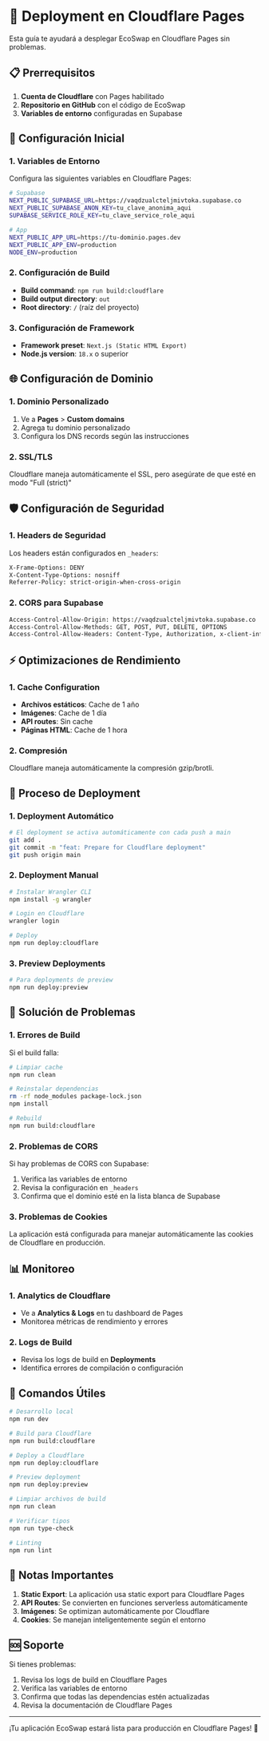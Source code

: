 # 🚀 Deployment en Cloudflare Pages

Esta guía te ayudará a desplegar EcoSwap en Cloudflare Pages sin problemas.

## 📋 Prerrequisitos

1. **Cuenta de Cloudflare** con Pages habilitado
2. **Repositorio en GitHub** con el código de EcoSwap
3. **Variables de entorno** configuradas en Supabase

## 🔧 Configuración Inicial

### 1. Variables de Entorno

Configura las siguientes variables en Cloudflare Pages:

```bash
# Supabase
NEXT_PUBLIC_SUPABASE_URL=https://vaqdzualcteljmivtoka.supabase.co
NEXT_PUBLIC_SUPABASE_ANON_KEY=tu_clave_anonima_aqui
SUPABASE_SERVICE_ROLE_KEY=tu_clave_service_role_aqui

# App
NEXT_PUBLIC_APP_URL=https://tu-dominio.pages.dev
NEXT_PUBLIC_APP_ENV=production
NODE_ENV=production
```

### 2. Configuración de Build

- **Build command**: `npm run build:cloudflare`
- **Build output directory**: `out`
- **Root directory**: `/` (raíz del proyecto)

### 3. Configuración de Framework

- **Framework preset**: `Next.js (Static HTML Export)`
- **Node.js version**: `18.x` o superior

## 🌐 Configuración de Dominio

### 1. Dominio Personalizado

1. Ve a **Pages** > **Custom domains**
2. Agrega tu dominio personalizado
3. Configura los DNS records según las instrucciones

### 2. SSL/TLS

Cloudflare maneja automáticamente el SSL, pero asegúrate de que esté en modo "Full (strict)"

## 🛡️ Configuración de Seguridad

### 1. Headers de Seguridad

Los headers están configurados en `_headers`:

```bash
X-Frame-Options: DENY
X-Content-Type-Options: nosniff
Referrer-Policy: strict-origin-when-cross-origin
```

### 2. CORS para Supabase

```bash
Access-Control-Allow-Origin: https://vaqdzualcteljmivtoka.supabase.co
Access-Control-Allow-Methods: GET, POST, PUT, DELETE, OPTIONS
Access-Control-Allow-Headers: Content-Type, Authorization, x-client-info, apikey
```

## ⚡ Optimizaciones de Rendimiento

### 1. Cache Configuration

- **Archivos estáticos**: Cache de 1 año
- **Imágenes**: Cache de 1 día
- **API routes**: Sin cache
- **Páginas HTML**: Cache de 1 hora

### 2. Compresión

Cloudflare maneja automáticamente la compresión gzip/brotli.

## 🔄 Proceso de Deployment

### 1. Deployment Automático

```bash
# El deployment se activa automáticamente con cada push a main
git add .
git commit -m "feat: Prepare for Cloudflare deployment"
git push origin main
```

### 2. Deployment Manual

```bash
# Instalar Wrangler CLI
npm install -g wrangler

# Login en Cloudflare
wrangler login

# Deploy
npm run deploy:cloudflare
```

### 3. Preview Deployments

```bash
# Para deployments de preview
npm run deploy:preview
```

## 🐛 Solución de Problemas

### 1. Errores de Build

Si el build falla:

```bash
# Limpiar cache
npm run clean

# Reinstalar dependencias
rm -rf node_modules package-lock.json
npm install

# Rebuild
npm run build:cloudflare
```

### 2. Problemas de CORS

Si hay problemas de CORS con Supabase:

1. Verifica las variables de entorno
2. Revisa la configuración en `_headers`
3. Confirma que el dominio esté en la lista blanca de Supabase

### 3. Problemas de Cookies

La aplicación está configurada para manejar automáticamente las cookies de Cloudflare en producción.

## 📊 Monitoreo

### 1. Analytics de Cloudflare

- Ve a **Analytics & Logs** en tu dashboard de Pages
- Monitorea métricas de rendimiento y errores

### 2. Logs de Build

- Revisa los logs de build en **Deployments**
- Identifica errores de compilación o configuración

## 🔧 Comandos Útiles

```bash
# Desarrollo local
npm run dev

# Build para Cloudflare
npm run build:cloudflare

# Deploy a Cloudflare
npm run deploy:cloudflare

# Preview deployment
npm run deploy:preview

# Limpiar archivos de build
npm run clean

# Verificar tipos
npm run type-check

# Linting
npm run lint
```

## 📝 Notas Importantes

1. **Static Export**: La aplicación usa static export para Cloudflare Pages
2. **API Routes**: Se convierten en funciones serverless automáticamente
3. **Imágenes**: Se optimizan automáticamente por Cloudflare
4. **Cookies**: Se manejan inteligentemente según el entorno

## 🆘 Soporte

Si tienes problemas:

1. Revisa los logs de build en Cloudflare Pages
2. Verifica las variables de entorno
3. Confirma que todas las dependencias estén actualizadas
4. Revisa la documentación de Cloudflare Pages

---

¡Tu aplicación EcoSwap estará lista para producción en Cloudflare Pages! 🎉
